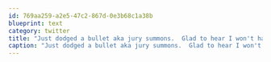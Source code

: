 ```yaml
---
id: 769aa259-a2e5-47c2-867d-0e3b68c1a38b
blueprint: text
category: twitter
title: "Just dodged a bullet aka jury summons.  Glad to hear I won't have to give up 9 days of my life in the middle of summer."
caption: "Just dodged a bullet aka jury summons.  Glad to hear I won't have to give up 9 days of my life in the middle of summer."
---
```

